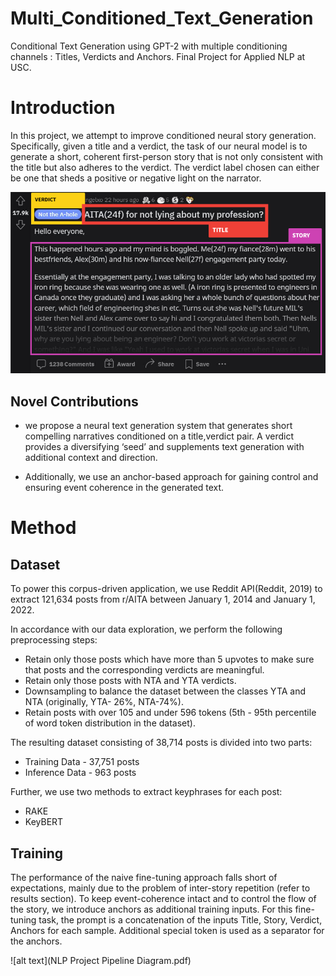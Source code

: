 # Multi_Conditioned_Text_Generation
Conditional Text Generation using GPT-2 with multiple conditioning channels : Titles, Verdicts and Anchors. Final Project for Applied NLP at USC.

# Introduction
In this project, we attempt to improve conditioned
neural story generation. Specifically, given a title
and a verdict, the task of our neural model is to
generate a short, coherent first-person story that is
not only consistent with the title but also adheres
to the verdict. The verdict label chosen can either
be one that sheds a positive or negative light on the
narrator.

![alt text](aita_sample_annotated.png)

## Novel Contributions

- we propose a neural text generation system that
generates short compelling narratives conditioned
on a title,verdict pair. A verdict provides a diversifying
‘seed’ and supplements text generation with
additional context and direction.

- Additionally, we use an anchor-based
approach for gaining control and ensuring event
coherence in the generated text.

# Method

## Dataset

To power this corpus-driven application, we use
Reddit API(Reddit, 2019) to extract 121,634 posts
from r/AITA between January 1, 2014 and January
1, 2022.

In accordance with our data exploration, we perform
the following preprocessing steps:
- Retain only those posts which have more than
5 upvotes to make sure that posts and the corresponding
verdicts are meaningful.
- Retain only those posts with NTA and YTA
verdicts.
- Downsampling to balance the dataset between
the classes YTA and NTA (originally, YTA-
26%, NTA-74%).
- Retain posts with over 105 and under 596
tokens (5th - 95th percentile of word token
distribution in the dataset).

The resulting dataset consisting of 38,714 posts is
divided into two parts:
- Training Data - 37,751 posts
- Inference Data - 963 posts

Further, we use two methods to extract keyphrases
for each post:
- RAKE
- KeyBERT

## Training

The performance of the naive fine-tuning approach
falls short of expectations, mainly due to the problem
of inter-story repetition (refer to results section).
To keep event-coherence intact and to control
the flow of the story, we introduce anchors as additional
training inputs. For this fine-tuning task,
the prompt is a concatenation of the inputs Title,
Story, Verdict, Anchors for each sample. Additional
special token <eok> is used as a separator
for the anchors.
  
![alt text](NLP Project Pipeline Diagram.pdf)
